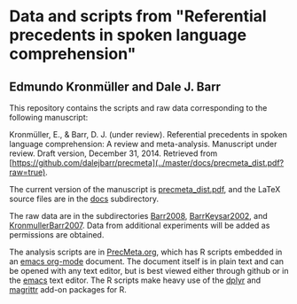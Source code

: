 # Data and scripts from "Referential precedents in spoken language comprehension"
## Edmundo Kronmüller and Dale J. Barr

This repository contains the scripts and raw data corresponding to the following manuscript:

Kronmüller, E., & Barr, D. J. (under review).  Referential precedents in spoken language comprehension: A review and meta-analysis.  Manuscript under review.  Draft version, December 31, 2014.  Retrieved from [https://github.com/dalejbarr/precmeta](../master/docs/precmeta_dist.pdf?raw=true).

The current version of the manuscript is [precmeta_dist.pdf](../master/docs/precmeta_dist.pdf?raw=true), and the LaTeX source files are in the [docs](../master/docs) subdirectory.

The raw data are in the subdirectories [Barr2008](../master/Barr2008), [BarrKeysar2002](../master/BarrKeysar2002), and [KronmullerBarr2007](../master/KronmullerBarr2007). Data from additional experiments will be added as permissions are obtained.

The analysis scripts are in [PrecMeta.org](../master/PrecMeta.org), which has R scripts embedded in an [emacs org-mode](http://orgmode.org) document.  The document itself is in plain text and can be opened with any text editor, but is best viewed either through github or in the [emacs](http://www.gnu.org/software/emacs) text editor.  The R scripts make heavy use of the [dplyr](https://github.com/hadley/dplyr) and [magrittr](https://github.com/smbache/magrittr) add-on packages for R.
